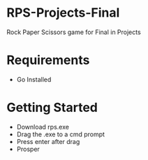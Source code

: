 # RPS-Projects-Final
Rock Paper Scissors game for Final in Projects

# Requirements
 - Go Installed

# Getting Started
 - Download rps.exe
 - Drag the .exe to a cmd prompt
 - Press enter after drag
 - Prosper
